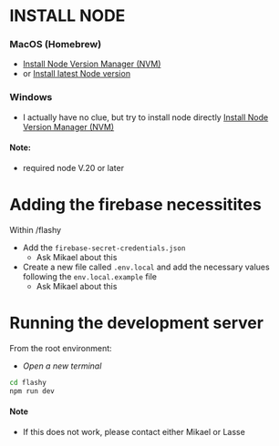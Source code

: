 # INSTALL NODE

### MacOS (Homebrew)
- [Install Node Version Manager (NVM)](https://tecadmin.net/install-nvm-macos-with-homebrew/)
- or [Install latest Node version](https://medium.com/@hayasnc/how-to-install-nodejs-and-npm-on-mac-using-homebrew-b33780287d8f)

### Windows
- I actually have no clue, but try to install node directly
[Install Node Version Manager (NVM)](https://www.freecodecamp.org/news/node-version-manager-nvm-install-guide/)

#### Note:
- required node V.20 or later

# Adding the firebase necessitites
Within /flashy
- Add the `firebase-secret-credentials.json`
    - Ask Mikael about this
- Create a new file called `.env.local` and add the necessary values following the `env.local.example` file
    - Ask Mikael about this

# Running the development server
From the root environment:

- *Open a new terminal*
```bash
cd flashy
npm run dev
```

#### Note
- If this does not work, please contact either Mikael or Lasse
